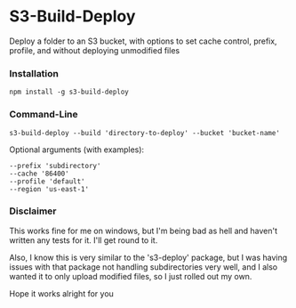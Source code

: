 # S3-Build-Deploy
Deploy a folder to an S3 bucket, with options to set cache control, prefix, profile, and without deploying unmodified files


### Installation

```
npm install -g s3-build-deploy
```


### Command-Line

```
s3-build-deploy --build 'directory-to-deploy' --bucket 'bucket-name'
```

Optional arguments (with examples):

```
--prefix 'subdirectory'
--cache '86400'
--profile 'default'
--region 'us-east-1'

```


### Disclaimer

This works fine for me on windows, but I'm being bad as hell and haven't written any tests for it. I'll get round to it.

Also, I know this is very similar to the 's3-deploy' package, but I was having issues with that package not handling subdirectories very well, and I also wanted it to only upload modified files, so I just rolled out my own.

Hope it works alright for you






